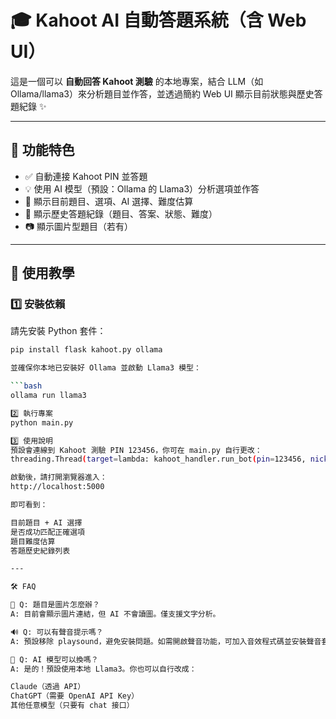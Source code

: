 # 🎓 Kahoot AI 自動答題系統（含 Web UI）

這是一個可以 **自動回答 Kahoot 測驗** 的本地專案，結合 LLM（如 Ollama/llama3）來分析題目並作答，並透過簡約 Web UI 顯示目前狀態與歷史答題紀錄 ✨

---

## 🧠 功能特色

- ✅ 自動連接 Kahoot PIN 並答題
- 💡 使用 AI 模型（預設：Ollama 的 Llama3）分析選項並作答
- 📝 顯示目前題目、選項、AI 選擇、難度估算
- 📜 顯示歷史答題紀錄（題目、答案、狀態、難度）
- 📷 顯示圖片型題目（若有）

---

## 🚀 使用教學

### 1️⃣ 安裝依賴

請先安裝 Python 套件：

```bash
pip install flask kahoot.py ollama

並確保你本地已安裝好 Ollama 並啟動 Llama3 模型：

```bash
ollama run llama3

2️⃣ 執行專案
python main.py

3️⃣ 使用說明
預設會連線到 Kahoot 測驗 PIN 123456，你可在 main.py 自行更改：
threading.Thread(target=lambda: kahoot_handler.run_bot(pin=123456, nickname="OllamaBot")).start()

啟動後，請打開瀏覽器進入：
http://localhost:5000

即可看到：

目前題目 + AI 選擇
是否成功匹配正確選項
題目難度估算
答題歷史紀錄列表

---

🛠 FAQ

📸 Q: 題目是圖片怎麼辦？
A: 目前會顯示圖片連結，但 AI 不會讀圖。僅支援文字分析。

🔊 Q: 可以有聲音提示嗎？
A: 預設移除 playsound，避免安裝問題。如需開啟聲音功能，可加入音效程式碼並安裝聲音套件。

🤖 Q: AI 模型可以換嗎？
A: 是的！預設使用本地 Llama3。你也可以自行改成：

Claude（透過 API）
ChatGPT（需要 OpenAI API Key）
其他任意模型（只要有 chat 接口）

